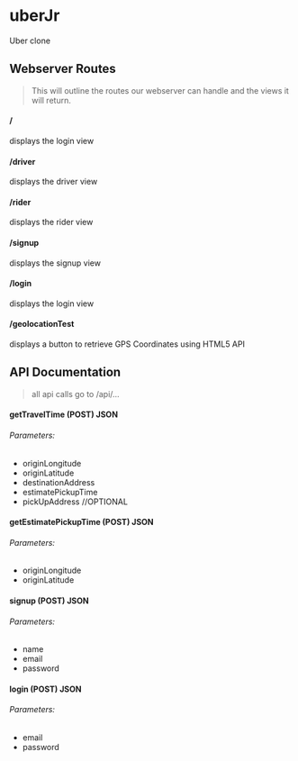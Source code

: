 # uberJr
Uber clone

## Webserver Routes
>This will outline the routes our webserver can handle and the views it will return.

#### /
displays the login view

#### /driver
displays the driver view

#### /rider
displays the rider view

#### /signup
displays the signup view

#### /login
displays the login view

#### /geolocationTest
displays a button to retrieve GPS Coordinates using HTML5 API


## API Documentation
>all api calls go to /api/...

#### getTravelTime (POST) JSON
###### Parameters:
* originLongitude
* originLatitude
* destinationAddress
* estimatePickupTime
* pickUpAddress //OPTIONAL

#### getEstimatePickupTime (POST) JSON
###### Parameters:
* originLongitude
* originLatitude

#### signup (POST) JSON
###### Parameters:
* name
* email
* password

#### login (POST) JSON
###### Parameters:
* email
* password
